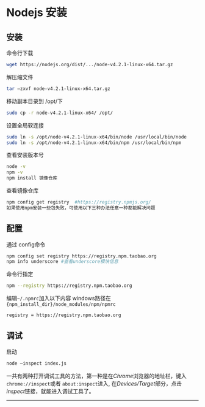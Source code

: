 # Nodejs 安装

## 安装
命令行下载
```sh
wget https://nodejs.org/dist/.../node-v4.2.1-linux-x64.tar.gz
```
解压缩文件


```sh
tar –zxvf node-v4.2.1-linux-x64.tar.gz
```

移动副本目录到 /opt/下
```sh
sudo cp -r node-v4.2.1-linux-x64/ /opt/
```
设置全局软连接
```sh
sudo ln -s /opt/node-v4.2.1-linux-x64/bin/node /usr/local/bin/node
sudo ln -s /opt/node-v4.2.1-linux-x64/bin/npm /usr/local/bin/npm
```

查看安装版本号
```sh
node -v
npm -v
npm install 镜像仓库
```
查看镜像仓库

```sh
npm config get registry  #https://registry.npmjs.org/
如果使用npm安装一些包失败，可使用以下三种办法任意一种都能解决问题
```

## 配置
通过 config命令

```sh
npm config set registry https://registry.npm.taobao.org
npm info underscore #查看underscore模块信息
```

命令行指定

```sh
npm --registry https://registry.npm.taobao.org 
```


编辑`~/.npmrc`加入以下内容
windows路径在 `{npm_install_dir}/node_modules/npm/npmrc`
```sh
registry = https://registry.npm.taobao.org
```

## 调试

启动
```sh
node –inspect index.js
```
一共有两种打开调试工具的方法，第一种是在*Chrome*浏览器的地址栏，键入`chrome://inspect`或者 `about:inspect`进入, 在*Devices/Target*部分，点击*inspect*链接，就能进入调试工具了。
<hr/>
